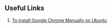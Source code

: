 ## Useful Links
1. [To install Google Chrome Manually on Ubuntu](https://itsfoss.com/install-chrome-ubuntu/)

